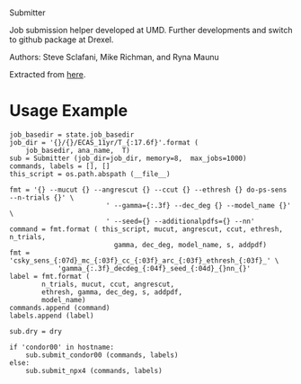 #
Submitter

Job submission helper developed at UMD. Further developments and switch 
to github package at Drexel.

Authors: Steve Sclafani, Mike Richman, and Ryna Maunu

Extracted from
[here](https://code.icecube.wisc.edu/projects/icecube/browser/IceCube/sandbox/csky_scripts/pks_1830_211/submitter.py).



# Usage Example
```
job_basedir = state.job_basedir 
job_dir = '{}/{}/ECAS_11yr/T_{:17.6f}'.format (
    job_basedir, ana_name,  T)
sub = Submitter (job_dir=job_dir, memory=8,  max_jobs=1000)
commands, labels = [], []
this_script = os.path.abspath (__file__)

fmt = '{} --mucut {} --angrescut {} --ccut {} --ethresh {} do-ps-sens  --n-trials {}' \
                        ' --gamma={:.3f} --dec_deg {} --model_name {}'  \
                        ' --seed={} --additionalpdfs={} --nn'
command = fmt.format ( this_script, mucut, angrescut, ccut, ethresh,  n_trials,
                          gamma, dec_deg, model_name, s, addpdf)
fmt = 'csky_sens_{:07d}_mc_{:03f}_cc_{:03f}_arc_{:03f}_ethresh_{:03f}_' \
            'gamma_{:.3f}_decdeg_{:04f}_seed_{:04d}_{}nn_{}'                               
label = fmt.format (
        n_trials, mucut, ccut, angrescut, 
        ethresh, gamma, dec_deg, s, addpdf, 
        model_name)
commands.append (command)
labels.append (label)

sub.dry = dry

if 'condor00' in hostname:
    sub.submit_condor00 (commands, labels)
else:
    sub.submit_npx4 (commands, labels)
```
